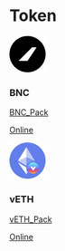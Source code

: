 # Token

![](../.gitbook/assets/image%20%284%29.png)

### BNC

[BNC\_Pack](https://raw.githubusercontent.com/bifrost-finance/design-assets/master/token_logo/bnc/BNC_Pack.zip) 

[Online](https://github.com/bifrost-finance/design-assets/tree/master/token_logo/bnc)

![](../.gitbook/assets/image%20%286%29.png)

### vETH

[vETH\_Pack](https://raw.githubusercontent.com/bifrost-finance/design-assets/master/token_logo/veth/vETH_Pack.zip) 

[Online](https://github.com/bifrost-finance/design-assets/tree/master/token_logo/veth)

